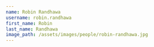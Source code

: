 ```yaml
---
name: Robin Randhawa
username: robin.randhawa
first_name: Robin
last_name: Randhawa
image_path: /assets/images/people/robin-randhawa.jpg
---
```

